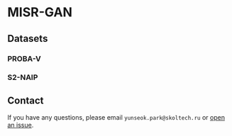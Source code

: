 # MISR-GAN

## Datasets

### PROBA-V

### S2-NAIP

## Contact
If you have any questions, please email `yunseok.park@skoltech.ru` or [open an issue](https://github.com/yunseok624/MISR-GAN/issues/new).
